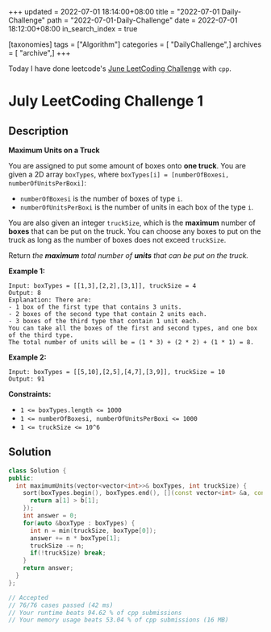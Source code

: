 +++
updated = 2022-07-01 18:14:00+08:00
title = "2022-07-01 Daily-Challenge"
path = "2022-07-01-Daily-Challenge"
date = 2022-07-01 18:12:00+08:00
in_search_index = true

[taxonomies]
tags = ["Algorithm"]
categories = [ "DailyChallenge",]
archives = [ "archive",]
+++

Today I have done leetcode's [June LeetCoding Challenge](https://leetcode.com/problems/maximum-units-on-a-truck/) with `cpp`.

<!-- more -->

# July LeetCoding Challenge 1

## Description

**Maximum Units on a Truck**

You are assigned to put some amount of boxes onto **one truck**. You are given a 2D array `boxTypes`, where `boxTypes[i] = [numberOfBoxesi, numberOfUnitsPerBoxi]`:

- `numberOfBoxesi` is the number of boxes of type `i`.
- `numberOfUnitsPerBoxi` is the number of units in each box of the type `i`.

You are also given an integer `truckSize`, which is the **maximum** number of **boxes** that can be put on the truck. You can choose any boxes to put on the truck as long as the number of boxes does not exceed `truckSize`.

Return *the **maximum** total number of **units** that can be put on the truck.*

 

**Example 1:**

```
Input: boxTypes = [[1,3],[2,2],[3,1]], truckSize = 4
Output: 8
Explanation: There are:
- 1 box of the first type that contains 3 units.
- 2 boxes of the second type that contain 2 units each.
- 3 boxes of the third type that contain 1 unit each.
You can take all the boxes of the first and second types, and one box of the third type.
The total number of units will be = (1 * 3) + (2 * 2) + (1 * 1) = 8.
```

**Example 2:**

```
Input: boxTypes = [[5,10],[2,5],[4,7],[3,9]], truckSize = 10
Output: 91
```

 

**Constraints:**

- `1 <= boxTypes.length <= 1000`
- `1 <= numberOfBoxesi, numberOfUnitsPerBoxi <= 1000`
- `1 <= truckSize <= 10^6`


## Solution

``` cpp
class Solution {
public:
  int maximumUnits(vector<vector<int>>& boxTypes, int truckSize) {
    sort(boxTypes.begin(), boxTypes.end(), [](const vector<int> &a, const vector<int> &b) {
      return a[1] > b[1];
    });
    int answer = 0;
    for(auto &boxType : boxTypes) {
      int n = min(truckSize, boxType[0]);
      answer += n * boxType[1];
      truckSize -= n;
      if(!truckSize) break;
    }
    return answer;
  }
};

// Accepted
// 76/76 cases passed (42 ms)
// Your runtime beats 94.62 % of cpp submissions
// Your memory usage beats 53.04 % of cpp submissions (16 MB)
```
